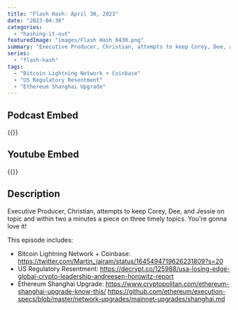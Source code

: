 ```yaml
---
title: "Flash Hash: April 30, 2023"
date: "2023-04-30"
categories: 
  - "hashing-it-out"
featuredImage: "images/Flash Hash 0430.png"
summary: "Executive Producer, Christian, attempts to keep Corey, Dee, and Jessie on topic and within two a minutes a piece on three timely topics."
series:
  - "flash-hash"
tags: 
  - "Bitcoin Lightning Network + Coinbase"
  - "US Regulatory Resentment"
  - "Ethereum Shanghai Upgrade"
---
```



## Podcast Embed
{{<podcast-embed url="https://player.simplecast.com/9659ca29-2ae5-4a2a-84b0-74333401e5ba?dark=false&color=EE6E04">}}

## Youtube Embed
{{<youtube aO3M_KAg7Yk>}}

## Description
Executive Producer, Christian, attempts to keep Corey, Dee, and Jessie on topic and within two a minutes a piece on three timely topics. You're gonna love it!

This episode includes:

 - Bitcoin Lightning Network + Coinbase: https://twitter.com/Martin_jairam/status/1645494719626231809?s=20
 - US Regulatory Resentment: https://decrypt.co/125988/usa-losing-edge-global-crypto-leadership-andreesen-horowitz-report
 - Ethereum Shanghai Upgrade: https://www.cryptopolitan.com/ethereum-shanghai-upgrade-know-this/ https://github.com/ethereum/execution-specs/blob/master/network-upgrades/mainnet-upgrades/shanghai.md
 